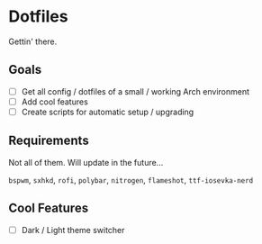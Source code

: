 # Dotfiles

Gettin' there.

## Goals

- [ ] Get all config / dotfiles of a small / working Arch environment
- [ ] Add cool features
- [ ] Create scripts for automatic setup / upgrading

## Requirements

Not all of them. Will update in the future...

`bspwm`, `sxhkd`, `rofi`, `polybar`, `nitrogen`, `flameshot`, `ttf-iosevka-nerd`

## Cool Features

- [ ] Dark / Light theme switcher
